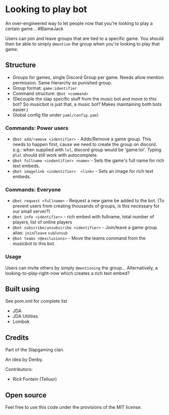 # Looking to play bot

An over-engineered way to let people now that you're looking to play a certain game... #BlameJack

Users can join and leave groups that are tied to a specific game. You should then be able to simply `@mention` the group when you're looking to play that game.

## Structure
* Groups for games, single Discord Group per game. Needs allow mention permission. Same hierarchy as punished group.
* Group format: `game:identifier`
* Command structure: `@bot <command>`
* (Decouple the slap specific stuff from the music bot and move to this bot? So musicbot is just that, a music bot? Makes maintaining both bots easier.)
* Global config file under `yaml/config.yaml`

### Commands: Power users
* `@bot add/remove <identifier>` - Adds/Remove a game group. This needs to happen first, cause we need to create the group on discord. e.g.: when supplied with `lol`, discord group would be 'game:lol'. Typing `@lol` should still work with autocomplete.
* `@bot fullname <indentifier> <name>` - Sets the game's full name for rich text embeds.
* `@bot imagelink <indentifier>  <link>` - Sets an image for rich text embeds.

### Commands: Everyone 
* `@bot request <fullname>` - Request a new game be added to the bot. (To prevent users from creating thousands of groups, is this necessary for our small server?)
* `@bot info <identifier>` - rich embed with fullname, total number of players, list of online players
* `@bot subscribe/unsubscribe <identifier>` - Join/leave a game group. alias: `join`/`leave` `sub`/`unsub`
* `@bot teams <@exclusions>` - Move the teams command from the musicbot to this bot.

### Usage
Users can invite others by simply `@mentioning` the group... 
Alternatively, a looking-to-play-right-now which creates a rich text embed?

## Built using
See pom.xml for complete list
* JDA
* JDA Utilities
* Lombok

## Credits 
Part of the Slapgaming clan.

An idea by Denby.

Contributors:
- Rick Fontein (Telluur)

## Open source
Feel free to use this code under the provisions of the MIT license. 
